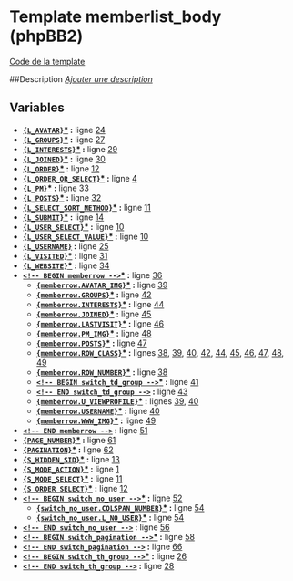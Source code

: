 # Template memberlist_body (phpBB2)

[Code de la template](../../src/subsilver/memberlist_body.tpl)

##Description
[*Ajouter une description*](https://fa-tvars.appspot.com/tpl/subsilver/memberlist_body)

## Variables

* __[`{L_AVATAR}`](https://github.com/Etana/template.list/blob/master/var/L_AVATAR.md#readme)<a href="https://fa-tvars.appspot.com/var/L_AVATAR">*</a> :__ ligne [24](../../src/subsilver/memberlist_body.tpl#L24)
* __[`{L_GROUPS}`](https://github.com/Etana/template.list/blob/master/var/L_GROUPS.md#readme)<a href="https://fa-tvars.appspot.com/var/L_GROUPS">*</a> :__ ligne [27](../../src/subsilver/memberlist_body.tpl#L27)
* __[`{L_INTERESTS}`](https://github.com/Etana/template.list/blob/master/var/L_INTERESTS.md#readme)<a href="https://fa-tvars.appspot.com/var/L_INTERESTS">*</a> :__ ligne [29](../../src/subsilver/memberlist_body.tpl#L29)
* __[`{L_JOINED}`](https://github.com/Etana/template.list/blob/master/var/L_JOINED.md#readme)<a href="https://fa-tvars.appspot.com/var/L_JOINED">*</a> :__ ligne [30](../../src/subsilver/memberlist_body.tpl#L30)
* __[`{L_ORDER}`](https://github.com/Etana/template.list/blob/master/var/L_ORDER.md#readme)<a href="https://fa-tvars.appspot.com/var/L_ORDER">*</a> :__ ligne [12](../../src/subsilver/memberlist_body.tpl#L12)
* __[`{L_ORDER_OR_SELECT}`](https://github.com/Etana/template.list/blob/master/var/L_ORDER_OR_SELECT.md#readme)<a href="https://fa-tvars.appspot.com/var/L_ORDER_OR_SELECT">*</a> :__ ligne [4](../../src/subsilver/memberlist_body.tpl#L4)
* __[`{L_PM}`](https://github.com/Etana/template.list/blob/master/var/L_PM.md#readme)<a href="https://fa-tvars.appspot.com/var/L_PM">*</a> :__ ligne [33](../../src/subsilver/memberlist_body.tpl#L33)
* __[`{L_POSTS}`](https://github.com/Etana/template.list/blob/master/var/L_POSTS.md#readme)<a href="https://fa-tvars.appspot.com/var/L_POSTS">*</a> :__ ligne [32](../../src/subsilver/memberlist_body.tpl#L32)
* __[`{L_SELECT_SORT_METHOD}`](https://github.com/Etana/template.list/blob/master/var/L_SELECT_SORT_METHOD.md#readme)<a href="https://fa-tvars.appspot.com/var/L_SELECT_SORT_METHOD">*</a> :__ ligne [11](../../src/subsilver/memberlist_body.tpl#L11)
* __[`{L_SUBMIT}`](https://github.com/Etana/template.list/blob/master/var/L_SUBMIT.md#readme)<a href="https://fa-tvars.appspot.com/var/L_SUBMIT">*</a> :__ ligne [14](../../src/subsilver/memberlist_body.tpl#L14)
* __[`{L_USER_SELECT}`](https://github.com/Etana/template.list/blob/master/var/L_USER_SELECT.md#readme)<a href="https://fa-tvars.appspot.com/var/L_USER_SELECT">*</a> :__ ligne [10](../../src/subsilver/memberlist_body.tpl#L10)
* __[`{L_USER_SELECT_VALUE}`](https://github.com/Etana/template.list/blob/master/var/L_USER_SELECT_VALUE.md#readme)<a href="https://fa-tvars.appspot.com/var/L_USER_SELECT_VALUE">*</a> :__ ligne [10](../../src/subsilver/memberlist_body.tpl#L10)
* __[`{L_USERNAME}`](https://github.com/Etana/template.list/blob/master/var/L_USERNAME.md#readme) :__ ligne [25](../../src/subsilver/memberlist_body.tpl#L25)
* __[`{L_VISITED}`](https://github.com/Etana/template.list/blob/master/var/L_VISITED.md#readme)<a href="https://fa-tvars.appspot.com/var/L_VISITED">*</a> :__ ligne [31](../../src/subsilver/memberlist_body.tpl#L31)
* __[`{L_WEBSITE}`](https://github.com/Etana/template.list/blob/master/var/L_WEBSITE.md#readme)<a href="https://fa-tvars.appspot.com/var/L_WEBSITE">*</a> :__ ligne [34](../../src/subsilver/memberlist_body.tpl#L34)
* __[`<!-- BEGIN memberrow -->`](https://github.com/Etana/template.list/blob/master/var/memberrow.md#readme)<a href="https://fa-tvars.appspot.com/var/memberrow">*</a> :__ ligne [36](../../src/subsilver/memberlist_body.tpl#L36)
    * __[`{memberrow.AVATAR_IMG}`](https://github.com/Etana/template.list/blob/master/var/memberrow.AVATAR_IMG.md#readme)<a href="https://fa-tvars.appspot.com/var/memberrow.AVATAR_IMG">*</a> :__ ligne [39](../../src/subsilver/memberlist_body.tpl#L39)
    * __[`{memberrow.GROUPS}`](https://github.com/Etana/template.list/blob/master/var/memberrow.GROUPS.md#readme)<a href="https://fa-tvars.appspot.com/var/memberrow.GROUPS">*</a> :__ ligne [42](../../src/subsilver/memberlist_body.tpl#L42)
    * __[`{memberrow.INTERESTS}`](https://github.com/Etana/template.list/blob/master/var/memberrow.INTERESTS.md#readme)<a href="https://fa-tvars.appspot.com/var/memberrow.INTERESTS">*</a> :__ ligne [44](../../src/subsilver/memberlist_body.tpl#L44)
    * __[`{memberrow.JOINED}`](https://github.com/Etana/template.list/blob/master/var/memberrow.JOINED.md#readme)<a href="https://fa-tvars.appspot.com/var/memberrow.JOINED">*</a> :__ ligne [45](../../src/subsilver/memberlist_body.tpl#L45)
    * __[`{memberrow.LASTVISIT}`](https://github.com/Etana/template.list/blob/master/var/memberrow.LASTVISIT.md#readme)<a href="https://fa-tvars.appspot.com/var/memberrow.LASTVISIT">*</a> :__ ligne [46](../../src/subsilver/memberlist_body.tpl#L46)
    * __[`{memberrow.PM_IMG}`](https://github.com/Etana/template.list/blob/master/var/memberrow.PM_IMG.md#readme)<a href="https://fa-tvars.appspot.com/var/memberrow.PM_IMG">*</a> :__ ligne [48](../../src/subsilver/memberlist_body.tpl#L48)
    * __[`{memberrow.POSTS}`](https://github.com/Etana/template.list/blob/master/var/memberrow.POSTS.md#readme)<a href="https://fa-tvars.appspot.com/var/memberrow.POSTS">*</a> :__ ligne [47](../../src/subsilver/memberlist_body.tpl#L47)
    * __[`{memberrow.ROW_CLASS}`](https://github.com/Etana/template.list/blob/master/var/memberrow.ROW_CLASS.md#readme)<a href="https://fa-tvars.appspot.com/var/memberrow.ROW_CLASS">*</a> :__ lignes [38](../../src/subsilver/memberlist_body.tpl#L38), [39](../../src/subsilver/memberlist_body.tpl#L39), [40](../../src/subsilver/memberlist_body.tpl#L40), [42](../../src/subsilver/memberlist_body.tpl#L42), [44](../../src/subsilver/memberlist_body.tpl#L44), [45](../../src/subsilver/memberlist_body.tpl#L45), [46](../../src/subsilver/memberlist_body.tpl#L46), [47](../../src/subsilver/memberlist_body.tpl#L47), [48](../../src/subsilver/memberlist_body.tpl#L48), [49](../../src/subsilver/memberlist_body.tpl#L49)
    * __[`{memberrow.ROW_NUMBER}`](https://github.com/Etana/template.list/blob/master/var/memberrow.ROW_NUMBER.md#readme)<a href="https://fa-tvars.appspot.com/var/memberrow.ROW_NUMBER">*</a> :__ ligne [38](../../src/subsilver/memberlist_body.tpl#L38)
    * __[`<!-- BEGIN switch_td_group -->`](https://github.com/Etana/template.list/blob/master/var/memberrow.switch_td_group.md#readme)<a href="https://fa-tvars.appspot.com/var/memberrow.switch_td_group">*</a> :__ ligne [41](../../src/subsilver/memberlist_body.tpl#L41)
    * __[`<!-- END switch_td_group -->`](https://github.com/Etana/template.list/blob/master/var/memberrow.switch_td_group.md#readme) :__ ligne [43](../../src/subsilver/memberlist_body.tpl#L43)
    * __[`{memberrow.U_VIEWPROFILE}`](https://github.com/Etana/template.list/blob/master/var/memberrow.U_VIEWPROFILE.md#readme)<a href="https://fa-tvars.appspot.com/var/memberrow.U_VIEWPROFILE">*</a> :__ lignes [39](../../src/subsilver/memberlist_body.tpl#L39), [40](../../src/subsilver/memberlist_body.tpl#L40)
    * __[`{memberrow.USERNAME}`](https://github.com/Etana/template.list/blob/master/var/memberrow.USERNAME.md#readme)<a href="https://fa-tvars.appspot.com/var/memberrow.USERNAME">*</a> :__ ligne [40](../../src/subsilver/memberlist_body.tpl#L40)
    * __[`{memberrow.WWW_IMG}`](https://github.com/Etana/template.list/blob/master/var/memberrow.WWW_IMG.md#readme)<a href="https://fa-tvars.appspot.com/var/memberrow.WWW_IMG">*</a> :__ ligne [49](../../src/subsilver/memberlist_body.tpl#L49)
* __[`<!-- END memberrow -->`](https://github.com/Etana/template.list/blob/master/var/memberrow.md#readme) :__ ligne [51](../../src/subsilver/memberlist_body.tpl#L51)
* __[`{PAGE_NUMBER}`](https://github.com/Etana/template.list/blob/master/var/PAGE_NUMBER.md#readme)<a href="https://fa-tvars.appspot.com/var/PAGE_NUMBER">*</a> :__ ligne [61](../../src/subsilver/memberlist_body.tpl#L61)
* __[`{PAGINATION}`](https://github.com/Etana/template.list/blob/master/var/PAGINATION.md#readme)<a href="https://fa-tvars.appspot.com/var/PAGINATION">*</a> :__ ligne [62](../../src/subsilver/memberlist_body.tpl#L62)
* __[`{S_HIDDEN_SID}`](https://github.com/Etana/template.list/blob/master/var/S_HIDDEN_SID.md#readme)<a href="https://fa-tvars.appspot.com/var/S_HIDDEN_SID">*</a> :__ ligne [13](../../src/subsilver/memberlist_body.tpl#L13)
* __[`{S_MODE_ACTION}`](https://github.com/Etana/template.list/blob/master/var/S_MODE_ACTION.md#readme)<a href="https://fa-tvars.appspot.com/var/S_MODE_ACTION">*</a> :__ ligne [1](../../src/subsilver/memberlist_body.tpl#L1)
* __[`{S_MODE_SELECT}`](https://github.com/Etana/template.list/blob/master/var/S_MODE_SELECT.md#readme)<a href="https://fa-tvars.appspot.com/var/S_MODE_SELECT">*</a> :__ ligne [11](../../src/subsilver/memberlist_body.tpl#L11)
* __[`{S_ORDER_SELECT}`](https://github.com/Etana/template.list/blob/master/var/S_ORDER_SELECT.md#readme)<a href="https://fa-tvars.appspot.com/var/S_ORDER_SELECT">*</a> :__ ligne [12](../../src/subsilver/memberlist_body.tpl#L12)
* __[`<!-- BEGIN switch_no_user -->`](https://github.com/Etana/template.list/blob/master/var/switch_no_user.md#readme)<a href="https://fa-tvars.appspot.com/var/switch_no_user">*</a> :__ ligne [52](../../src/subsilver/memberlist_body.tpl#L52)
    * __[`{switch_no_user.COLSPAN_NUMBER}`](https://github.com/Etana/template.list/blob/master/var/switch_no_user.COLSPAN_NUMBER.md#readme)<a href="https://fa-tvars.appspot.com/var/switch_no_user.COLSPAN_NUMBER">*</a> :__ ligne [54](../../src/subsilver/memberlist_body.tpl#L54)
    * __[`{switch_no_user.L_NO_USER}`](https://github.com/Etana/template.list/blob/master/var/switch_no_user.L_NO_USER.md#readme)<a href="https://fa-tvars.appspot.com/var/switch_no_user.L_NO_USER">*</a> :__ ligne [54](../../src/subsilver/memberlist_body.tpl#L54)
* __[`<!-- END switch_no_user -->`](https://github.com/Etana/template.list/blob/master/var/switch_no_user.md#readme) :__ ligne [56](../../src/subsilver/memberlist_body.tpl#L56)
* __[`<!-- BEGIN switch_pagination -->`](https://github.com/Etana/template.list/blob/master/var/switch_pagination.md#readme)<a href="https://fa-tvars.appspot.com/var/switch_pagination">*</a> :__ ligne [58](../../src/subsilver/memberlist_body.tpl#L58)
* __[`<!-- END switch_pagination -->`](https://github.com/Etana/template.list/blob/master/var/switch_pagination.md#readme) :__ ligne [66](../../src/subsilver/memberlist_body.tpl#L66)
* __[`<!-- BEGIN switch_th_group -->`](https://github.com/Etana/template.list/blob/master/var/switch_th_group.md#readme)<a href="https://fa-tvars.appspot.com/var/switch_th_group">*</a> :__ ligne [26](../../src/subsilver/memberlist_body.tpl#L26)
* __[`<!-- END switch_th_group -->`](https://github.com/Etana/template.list/blob/master/var/switch_th_group.md#readme) :__ ligne [28](../../src/subsilver/memberlist_body.tpl#L28)
